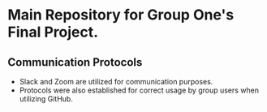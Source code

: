 # Main Repository for Group One's Final Project.



## Communication Protocols

- Slack and Zoom are utilized for communication purposes.
- Protocols were also established for correct usage by group users when utilizing GitHub.
